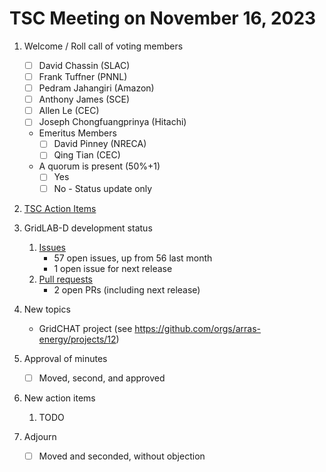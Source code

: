 # TSC Meeting on November 16, 2023

1. Welcome / Roll call of voting members
   - [ ] David Chassin (SLAC)
   - [ ] Frank Tuffner (PNNL)
   - [ ] Pedram Jahangiri (Amazon)
   - [ ] Anthony James (SCE)
   - [ ] Allen Le (CEC)
   - [ ] Joseph Chongfuangprinya (Hitachi)
   
   * Emeritus Members
     - [ ] David Pinney (NRECA)
     - [ ] Qing Tian (CEC)
    
   * A quorum is present (50%+1)
     - [ ] Yes
     - [ ] No - Status update only
    
2. [TSC Action Items](https://github.com/orgs/arras-energy/projects/1)

3. GridLAB-D development status
   1. [Issues](https://github.com/arras-energy/gridlabd/issues)
      - 57 open issues, up from 56 last month
      - 1 open issue for next release
   2. [Pull requests](https://github.com/arras-energy/gridlabd/pulls)
      - 2 open PRs (including next release)

4. New topics 
   - GridCHAT project (see https://github.com/orgs/arras-energy/projects/12)

6. Approval of minutes
   - [ ] Moved, second, and approved

7. New action items 
   1. TODO

8. Adjourn
   - [ ] Moved and seconded, without objection
